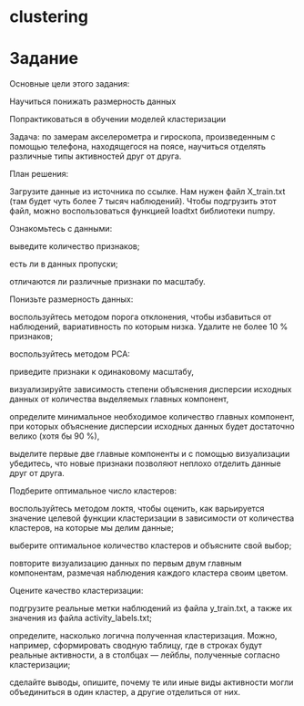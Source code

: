 # clustering

# Задание
Основные цели этого задания:

Научиться понижать размерность данных

Попрактиковаться в обучении моделей кластеризации

Задача: по замерам акселерометра и гироскопа, произведенным с помощью телефона, находящегося на поясе, научиться отделять различные типы активностей друг от друга.

План решения:

Загрузите данные из источника по ссылке. Нам нужен файл X_train.txt (там будет чуть более 7 тысяч наблюдений). Чтобы подгрузить этот файл, можно воспользоваться функцией loadtxt библиотеки numpy.

Ознакомьтесь с данными:

выведите количество признаков;

есть ли в данных пропуски;

отличаются ли различные признаки по масштабу.

  Понизьте размерность данных:

воспользуйтесь методом порога отклонения, чтобы избавиться от наблюдений, вариативность по которым низка. Удалите не более 10 % признаков;

воспользуйтесь методом PCA:

приведите признаки к одинаковому масштабу,

визуализируйте зависимость степени объяснения дисперсии исходных данных от количества выделяемых главных компонент,

определите минимальное необходимое количество главных компонент,  при которых объяснение дисперсии исходных данных будет достаточно велико (хотя бы 90 %),

выделите первые две главные компоненты и с помощью визуализации убедитесь, что новые признаки позволяют неплохо отделить данные друг от друга.

Подберите оптимальное число кластеров: 

воспользуйтесь методом локтя, чтобы оценить, как варьируется значение целевой функции кластеризации в зависимости от количества кластеров, на которые мы делим данные;

выберите оптимальное количество кластеров и объясните свой выбор;

повторите визуализацию данных по первым двум главным компонентам, размечая наблюдения каждого кластера своим цветом.

Оцените качество кластеризации:

подгрузите реальные метки наблюдений из файла y_train.txt, а также их значения из файла activity_labels.txt;

определите, насколько логична полученная кластеризация. Можно, например, сформировать сводную таблицу, где в строках будут реальные активности, а в столбцах — лейблы, полученные согласно кластеризации;

сделайте выводы, опишите, почему те или иные виды активности могли объединиться в один кластер, а другие отделиться от них.
